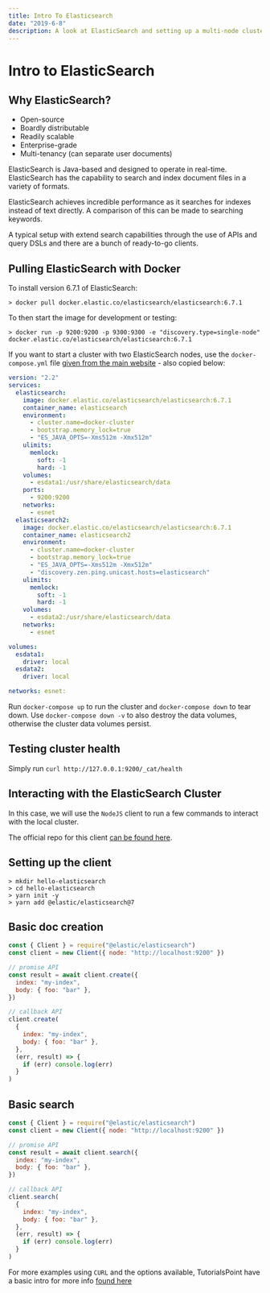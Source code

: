 ```yaml
---
title: Intro To Elasticsearch
date: "2019-6-8"
description: A look at ElasticSearch and setting up a multi-node cluster using Docker compose and create a JavaScript client for insertions.
---
```


# Intro to ElasticSearch

## Why ElasticSearch?

- Open-source
- Boardly distributable
- Readily scalable
- Enterprise-grade
- Multi-tenancy (can separate user documents)

ElasticSearch is Java-based and designed to operate in real-time. ElasticSearch has the capability to search and index document files in a variety of formats.

ElasticSearch achieves incredible performance as it searches for indexes instead of text directly. A comparison of this can be made to searching keywords.

A typical setup with extend search capabilities through the use of APIs and query DSLs and there are a bunch of ready-to-go clients.

## Pulling ElasticSearch with Docker

To install version 6.7.1 of ElasticSearch:

```shell
> docker pull docker.elastic.co/elasticsearch/elasticsearch:6.7.1
```

To then start the image for development or testing:

```shell
> docker run -p 9200:9200 -p 9300:9300 -e "discovery.type=single-node" docker.elastic.co/elasticsearch/elasticsearch:6.7.1
```

If you want to start a cluster with two ElasticSearch nodes, use the `docker-compose.yml` file [given from the main website](https://www.elastic.co/guide/en/elasticsearch/reference/current/docker.html#docker-prod-cluster-composefile) - also copied below:

```yaml
version: "2.2"
services:
  elasticsearch:
    image: docker.elastic.co/elasticsearch/elasticsearch:6.7.1
    container_name: elasticsearch
    environment:
      - cluster.name=docker-cluster
      - bootstrap.memory_lock=true
      - "ES_JAVA_OPTS=-Xms512m -Xmx512m"
    ulimits:
      memlock:
        soft: -1
        hard: -1
    volumes:
      - esdata1:/usr/share/elasticsearch/data
    ports:
      - 9200:9200
    networks:
      - esnet
  elasticsearch2:
    image: docker.elastic.co/elasticsearch/elasticsearch:6.7.1
    container_name: elasticsearch2
    environment:
      - cluster.name=docker-cluster
      - bootstrap.memory_lock=true
      - "ES_JAVA_OPTS=-Xms512m -Xmx512m"
      - "discovery.zen.ping.unicast.hosts=elasticsearch"
    ulimits:
      memlock:
        soft: -1
        hard: -1
    volumes:
      - esdata2:/usr/share/elasticsearch/data
    networks:
      - esnet

volumes:
  esdata1:
    driver: local
  esdata2:
    driver: local

networks: esnet:
```

Run `docker-compose up` to run the cluster and `docker-compose down` to tear down. Use `docker-compose down -v` to also destroy the data volumes, otherwise the cluster data volumes persist.

## Testing cluster health

Simply run `curl http://127.0.0.1:9200/_cat/health`

## Interacting with the ElasticSearch Cluster

In this case, we will use the `NodeJS` client to run a few commands to interact with the local cluster.

The official repo for this client [can be found here](https://github.com/elastic/elasticsearch-js).

## Setting up the client

```shell
> mkdir hello-elasticsearch
> cd hello-elasticsearch
> yarn init -y
> yarn add @elastic/elasticsearch@7
```

## Basic doc creation

```javascript
const { Client } = require("@elastic/elasticsearch")
const client = new Client({ node: "http://localhost:9200" })

// promise API
const result = await client.create({
  index: "my-index",
  body: { foo: "bar" },
})

// callback API
client.create(
  {
    index: "my-index",
    body: { foo: "bar" },
  },
  (err, result) => {
    if (err) console.log(err)
  }
)
```

## Basic search

```javascript
const { Client } = require("@elastic/elasticsearch")
const client = new Client({ node: "http://localhost:9200" })

// promise API
const result = await client.search({
  index: "my-index",
  body: { foo: "bar" },
})

// callback API
client.search(
  {
    index: "my-index",
    body: { foo: "bar" },
  },
  (err, result) => {
    if (err) console.log(err)
  }
)
```

For more examples using `CURL` and the options available, TutorialsPoint have a basic intro for more info [found here](https://www.tutorialspoint.com/elasticsearch/elasticsearch_index_apis.htm)
